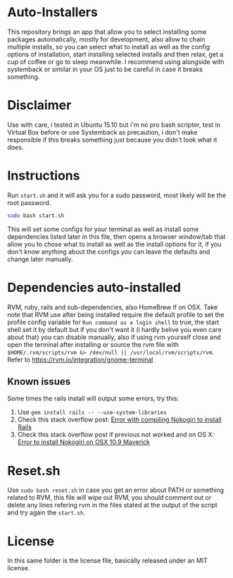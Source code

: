 # Auto-Installers

This repository brings an app that allow you to select installing some packages automatically, mostly for development, also allow to chain multiple installs, so you can select what to install as well as the config options of installation, start installing selected installs and then relax, get a cup of coffee or go to sleep meanwhile.
I recommend using alongside with systemback or similar in your OS just to be careful in case it breaks something.

# Disclaimer

Use with care, i tested in Ubuntu 15.10 but i'm no pro bash scripter, test in Virtual Box before or use Systemback as precaution, i don't make responsible if this breaks something just because you didn't look what it does.

# Instructions

Run `start.sh` and it will ask you for a sudo password, most likely will be the root password.

``` bash
sudo bash start.sh
```
This will set some configs for your terminal as well as install some dependencies listed later in this file, then opens a browser window/tab that allow you to chose what to install as well as the install options for it, if you don't know anything about the configs you can leave the defaults and change later manually.

# Dependencies auto-installed

RVM, ruby, rails and sub-dependencies, also HomeBrew if on OSX.
Take note that RVM use after being installed require the default profile to set the profile config variable for `Run command as a login shell` to true, the start shell set it by default but if you don't want it (i hardly belive you even care about that) you can disable manually, also if using rvm yourself close and open the terminal after installing or source the rvm file with `$HOME/.rvm/scripts/rvm &> /dev/null || /usr/local/rvm/scripts/rvm`. Refer to https://rvm.io/integration/gnome-terminal

## Known issues

Some times the rails install will output some errors, try this:
1. Use `gem install rails -- --use-system-libraries`
2. Check this stack overflow post: [Error with compiling Nokogiri to install Rails](http://stackoverflow.com/questions/27762456/error-with-compiling-nokogiri-to-install-rails)
3. Check this stack overflow post if previous not worked and on OS X: [Error to install Nokogiri on OSX 10.9 Maverick](http://stackoverflow.com/questions/19643153/error-to-install-nokogiri-on-osx-10-9-maverick/19807558#19807558)

# Reset.sh

Use `sudo bash reset.sh` in case you get an error about PATH or something related to RVM, this file will wipe out RVM, you should comment out or delete any lines refering rvm in the files stated at the output of the script and try again the `start.sh`.


# License

In this same folder is the license file, basically released under an MIT license.
